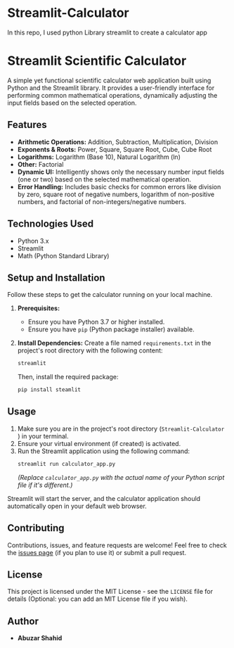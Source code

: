 # Streamlit-Calculator
In this repo, I used python Library streamlit to create a calculator app

# Streamlit Scientific Calculator

A simple yet functional scientific calculator web application built using Python and the Streamlit library. It provides a user-friendly interface for performing common mathematical operations, dynamically adjusting the input fields based on the selected operation.


## Features

* **Arithmetic Operations:** Addition, Subtraction, Multiplication, Division
* **Exponents & Roots:** Power, Square, Square Root, Cube, Cube Root
* **Logarithms:** Logarithm (Base 10), Natural Logarithm (ln)
* **Other:** Factorial
* **Dynamic UI:** Intelligently shows only the necessary number input fields (one or two) based on the selected mathematical operation.
* **Error Handling:** Includes basic checks for common errors like division by zero, square root of negative numbers, logarithm of non-positive numbers, and factorial of non-integers/negative numbers.

## Technologies Used

* Python 3.x
* Streamlit
* Math (Python Standard Library)

## Setup and Installation

Follow these steps to get the calculator running on your local machine.

1.  **Prerequisites:**
    * Ensure you have Python 3.7 or higher installed.
    * Ensure you have `pip` (Python package installer) available.



2.  **Install Dependencies:**
    Create a file named `requirements.txt` in the project's root directory with the following content:
    ```txt
    streamlit
    ```
    Then, install the required package:
    ```bash
    pip install steamlit
    ```

## Usage

1.  Make sure you are in the project's root directory (`Streamlit-Calculator `) in your terminal.
2.  Ensure your virtual environment (if created) is activated.
3.  Run the Streamlit application using the following command:
    ```bash
    streamlit run calculator_app.py
    ```
    *(Replace `calculator_app.py` with the actual name of your Python script file if it's different.)*

Streamlit will start the server, and the calculator application should automatically open in your default web browser.

## Contributing

Contributions, issues, and feature requests are welcome! Feel free to check the [issues page](https://github.com/your-username/your-repo-name/issues) (if you plan to use it) or submit a pull request.

## License

This project is licensed under the MIT License - see the `LICENSE` file for details (Optional: you can add an MIT License file if you wish).

## Author

* **Abuzar Shahid**
